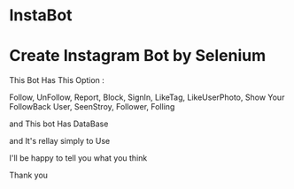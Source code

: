 # InstaBot

# Create Instagram Bot by Selenium

This Bot Has This Option :

Follow,
UnFollow,
Report, 
Block,
SignIn,
LikeTag,
LikeUserPhoto,
Show Your FollowBack User,
SeenStroy,
Follower,
Folling

and This bot Has DataBase

and It's rellay simply to Use

I'll be happy to tell you what you think 

Thank you 
